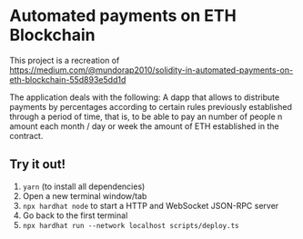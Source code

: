 # Automated payments on ETH Blockchain

This project is a recreation of https://medium.com/@mundorap2010/solidity-in-automated-payments-on-eth-blockchain-55d893e5dd1d

The application deals with the following: A dapp that allows to distribute payments by percentages according to certain rules previously established through a period of time, that is, to be able to pay an number of people n amount each month / day or week the amount of ETH established in the contract.

## Try it out!

1. `yarn` (to install all dependencies)
2. Open a new terminal window/tab
3. `npx hardhat node` to start a HTTP and WebSocket JSON-RPC server
4. Go back to the first terminal
5. `npx hardhat run --network localhost scripts/deploy.ts`
